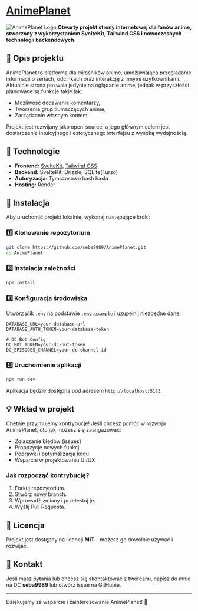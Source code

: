 # [AnimePlanet](https://animeplanet.org/)

![AnimePlanet Logo](https://media.discordapp.net/attachments/1016199786313039882/1327663416596234240/LOGO_2330x650.png?ex=67ab6f69&is=67aa1de9&hm=58925beee288e36ef0e2f171d5ac0a667540f335c36738ec8948e3c5fdbeb427&=&format=webp&quality=lossless&width=1407&height=393)
**Otwarty projekt strony internetowej dla fanów anime, stworzony z wykorzystaniem SvelteKit, Tailwind CSS i nowoczesnych technologii backendowych.**

## 📌 Opis projektu
AnimePlanet to platforma dla miłośników anime, umożliwiająca przeglądanie informacji o seriach, odcinkach oraz interakcję z innymi użytkownikami. Aktualnie strona pozwala jedynie na oglądanie anime, jednak w przyszłości planowane są funkcje takie jak:
- Możliwość dodawania komentarzy,
- Tworzenie grup tłumaczących anime,
- Zarządzanie własnym kontem.

Projekt jest rozwijany jako open-source, a jego głównym celem jest dostarczenie intuicyjnego i estetycznego interfejsu z wysoką wydajnością.

## 🚀 Technologie
- **Frontend:** [SvelteKit](https://kit.svelte.dev/), [Tailwind CSS](https://tailwindcss.com/)
- **Backend:** SvelteKit, Drizzle, SQLite(Turso)
- **Autoryzacja:** Tymczasowo hash hasła
- **Hosting:** Render

## 🔧 Instalacja
Aby uruchomić projekt lokalnie, wykonaj następujące kroki:

### 1️⃣ Klonowanie repozytorium
```sh
git clone https://github.com/seba9989/AnimePlanet.git
cd AnimePlanet
```

### 2️⃣ Instalacja zależności
```sh
npm install
```

### 3️⃣ Konfiguracja środowiska
Utwórz plik `.env` na podstawie `.env.example` i uzupełnij niezbędne dane:
```
DATABASE_URL=your-database-url
DATABASE_AUTH_TOKEN=your-database-token

# DC Bot Config
DC_BOT_TOKEN=your-dc-bot-token
DC_EPISODES_CHANNEL=your-dc-channel-id
```

### 4️⃣ Uruchomienie aplikacji
```sh
npm run dev
```
Aplikacja będzie dostępna pod adresem `http://localhost:5173`.

## 💡 Wkład w projekt
Chętnie przyjmujemy kontrybucje! Jeśli chcesz pomóc w rozwoju AnimePlanet, oto jak możesz się zaangażować:
- Zgłaszanie błędów (issues)
- Propozycje nowych funkcji
- Poprawki i optymalizacja kodu
- Wsparcie w projektowaniu UI/UX

### Jak rozpocząć kontrybucję?
1. Forkuj repozytorium.
2. Stwórz nowy branch.
3. Wprowadź zmiany i przetestuj je.
4. Wyślij Pull Requesta.

## 📄 Licencja
Projekt jest dostępny na licencji **MIT** – możesz go dowolnie używać i rozwijać.

## 🌟 Kontakt
Jeśli masz pytania lub chcesz się skontaktować z twórcami, napisz do mnie na DC **seba9989** lub otwórz issue na GitHubie.

---
Dziękujemy za wsparcie i zainteresowanie AnimePlanet! 🎌
